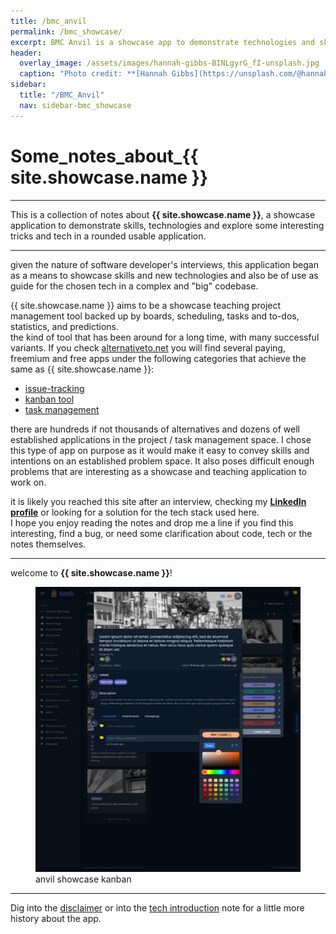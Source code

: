 ```yaml
---
title: /bmc_anvil
permalink: /bmc_showcase/
excerpt: BMC Anvil is a showcase app to demonstrate technologies and skills
header:
  overlay_image: /assets/images/hannah-gibbs-BINLgyrG_fI-unsplash.jpg
  caption: "Photo credit: **[Hannah Gibbs](https://unsplash.com/@hannahmgibbs?utm_source=unsplash&utm_medium=referral&utm_content=creditCopyText)** on [unsplash](https://unsplash.com/s/photos/forge?license=free&utm_source=unsplash&utm_medium=referral&utm_content=creditCopyText)"
sidebar:
  title: "/BMC_Anvil"
  nav: sidebar-bmc_showcase
---
```


# Some_notes_about_{{ site.showcase.name }}
---

This is a collection of notes about **{{ site.showcase.name }}**, a showcase application to demonstrate skills, technologies and explore
some interesting tricks and tech in a rounded usable application.

---

given the nature of software developer's interviews, this application began as a means to showcase skills and new technologies and also be
of use as guide for the chosen tech in a complex and "big" codebase.<br>

{{ site.showcase.name }} aims to be a showcase teaching project management tool backed up by boards, scheduling, tasks and to-dos,
statistics, and predictions.<br>
the kind of tool that has been around for a long time, with many successful variants. If you check [alternativeto.net](https://alternativeto.net/)
you will find several paying, freemium and free apps under the following categories that achieve the same as {{ site.showcase.name }}:

* [issue-tracking](https://alternativeto.net/category/developer-tools/issue-tracking/)
* [kanban tool](https://alternativeto.net/browse/search/?q=kanban)
* [task management](https://alternativeto.net/category/productivity/task-management/)

there are hundreds if not thousands of alternatives and dozens of well established applications in the project / task management space. I
chose this type of app on purpose as it would make it easy to convey skills and intentions on an established problem space. It also poses
difficult enough problems that are interesting as a showcase and teaching application to work on.

it is likely you reached this site after an interview, checking my **[LinkedIn profile](https://www.linkedin.com/in/johnnyvera)** or
looking for a solution for the tech stack used here.<br>
I hope you enjoy reading the notes and drop me a line if you find this interesting, find a bug, or need some clarification about code, tech
or the notes themselves.

---

welcome to **{{ site.showcase.name }}**!

<figure>
    <a href="/assets/images/hero-kanban-dark.jpeg">
    <img src="/assets/images/hero-kanban-dark.jpeg" alt="anvil showcase kanban"></a>
  	<figcaption>anvil showcase kanban</figcaption>
</figure>

---

Dig into the [disclaimer](/bmc-showcase-intro-disclaimer) or into the [tech introduction](/bmc-showcase-tech-intro) note for a little more history
about the app.

